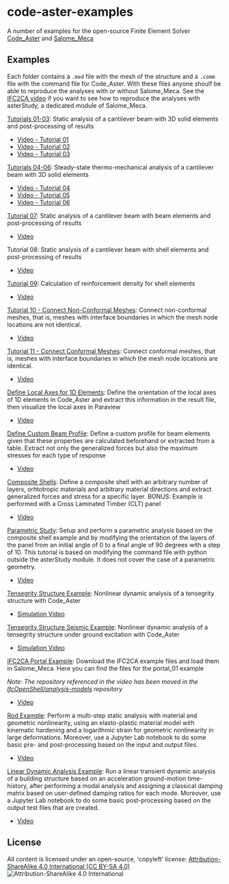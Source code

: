 # code-aster-examples
A number of examples for the open-source Finite Element Solver [Code_Aster](https://www.code-aster.org/) and [Salome_Meca](https://www.code-aster.org/spip.php?article303)

## Examples

Each folder contains a `.med` file with the mesh of the structure and a `.comm` file with the command file for Code_Aster. With these files anyone shoulf be able to reproduce the analyses with or without Salome_Meca. See the [IFC2CA video](https://youtu.be/V9Pc7SJvuRg) if you want to see how to reproduce the analyses with asterStudy, a dedicated module of Salome_Meca.

[Tutorials 01-03](Tutorials_01-03): Static analysis of a cantilever beam with 3D solid elements and post-processing of results
- [Video - Tutorial 01](https://youtu.be/lFUF5EelFUo)
- [Video - Tutorial 02](https://youtu.be/BizOXE3T9m8)
- [Video - Tutorial 03](https://youtu.be/07UxN1EaUvI)


[Tutorials 04-06](Tutorials_01-03): Steady-state thermo-mechanical analysis of a cantilever beam with 3D solid elements
- [Video - Tutorial 04](https://youtu.be/Rs_DuxT5dgw)
- [Video - Tutorial 05](https://youtu.be/D7V7Qn-40DU)
- [Video - Tutorial 06](https://youtu.be/eXNyT-aPh6Y)

[Tutorial 07](Tutorial_07): Static analysis of a cantilever beam with beam elements and post-processing of results
- [Video](https://youtu.be/Cx6mGyJH1Ms)

Tutorial 08: Static analysis of a cantilever beam with shell elements and post-processing of results
- [Video](https://youtu.be/qror21Uzc6c)

[Tutorial 09](Tutorial_09): Calculation of reinforcement density for shell elements
- [Video](https://youtu.be/wo5SJwPJCfU)

[Tutorial 10 - Connect Non-Conformal Meshes](Tutorial_10): Connect non-conformal meshes, that is, meshes with interface boundaries in which the mesh node locations are not identical.
- [Video](https://youtu.be/4peRNehSsj4)

[Tutorial 11 - Connect Conformal Meshes](Tutorial_10): Connect conformal meshes, that is, meshes with interface boundaries in which the mesh node locations are identical.
- [Video](https://youtu.be/U4qTv7UFFdA)

[Define Local Axes for 1D Elements](DefineLocalAxes1D): Define the orientation of the local axes of 1D elements in Code_Aster and extract this information in the result file, then visualize the local axes in Paraview
- [Video](https://youtu.be/FUiFjAtCyX0)

[Define Custom Beam Profile](CustomBeamProfile): Define a custom profile for beam elements given that these properties are calculated beforehand or extracted from a table. Extract not only the generalized forces but also the maximum stresses for each type of response
- [Video](https://youtu.be/uZBcvgoby54)

[Composite Shells](CompositeShellExample): Define a composite shell with an arbitrary number of layers, orhtotropic materials and arbitrary material directions and extract generalized forces and stress for a specific layer. BONUS: Example is performed with a Cross Laminated Timber (CLT) panel
- [Video](https://youtu.be/52INSrQ48iQ)

[Parametric Study](ParametricStudyExample): Setup and perform a parametric analysis based on the composite shell example and by modifying the orientation of the layers of the panel from an initial angle of 0 to a final angle of 90 degrees with a step of 10. This tutorial is based on modifying the command file with python outside the asterStudy module. It does not cover the case of a parametric geometry.
- [Video](https://youtu.be/Fy49b0nwpXI)

[Tensegrity Structure Example](TensegrityExample): Nonlinear dynamic analysis of a tensegrity structure with Code_Aster
- [Simulation Video](https://youtu.be/PegRyW-5HXY)

[Tensegrity Structure Seismic Example](TensegritySeismic): Nonlinear dynamic analysis of a tensegrity structure under ground excitation with Code_Aster
- [Simulation Video](https://youtu.be/mPJh2J6BfA8)

[IFC2CA Portal Example](IFC2CA_PortalExample): Download the IFC2CA example files and load them in Salome_Meca. Here you can find the files for the portal_01 example

_Note: The repository referenced in the video has been moved in the [IfcOpenShell/analysis-models](https://github.com/IfcOpenShell/analysis-models) repository_
- [Video](https://youtu.be/V9Pc7SJvuRg)

[Rod Example](RodExample): Perform a multi-step static analysis with material and geometric nonlinearity, using an elasto-plastic material model with kinematic hardening and a logarithmic strain for geometric nonlinearity in large deformations.
Moreover, use a Jupyter Lab notebook to do some basic pre- and post-processing based on the input and output files.
- [Video](https://youtu.be/3z35NDNWV78)

[Linear Dynamic Analysis Example](LDA-Example): Run a linear transient dynamic analysis of a building structure based on an acceleration ground-motion time-history, after performing a modal analysis and assigning a classical damping matrix based on user-defined damping ratios for each mode.
Moreover, use a Jupyter Lab notebook to do some basic post-processing based on the output test files that are created.
- [Video](https://youtu.be/QoaNW4zC5u0)

## License
All content is licensed under an open-source, 'copyleft' license:
[Attribution-ShareAlike 4.0 International (CC BY-SA 4.0)](https://creativecommons.org/licenses/by-sa/4.0/)
![Attribution-ShareAlike 4.0 International](http://i.creativecommons.org/l/by-sa/3.0/88x31.png)
